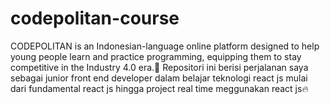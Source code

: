 # codepolitan-course
CODEPOLITAN is an Indonesian-language online platform designed to help young people learn and practice programming, equipping them to stay competitive in the Industry 4.0 era.🚀
Repositori ini berisi perjalanan saya sebagai junior front end developer dalam belajar teknologi react js mulai dari fundamental react js hingga project real time meggunakan react js🔥

